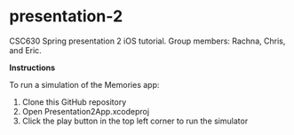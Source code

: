 # presentation-2
CSC630 Spring presentation 2 iOS tutorial. Group members: Rachna, Chris, and Eric. 

**Instructions**

To run a simulation of the Memories app:
1. Clone this GitHub repository
3. Open Presentation2App.xcodeproj
4. Click the play button in the top left corner to run the simulator
